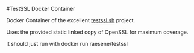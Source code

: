 #TestSSL Docker Container

Docker Container of the excellent [testssl.sh](https://testssl.sh) project.

Uses the provided static linked copy of OpenSSL for maximum coverage.

It should just run with docker run raesene/testssl

